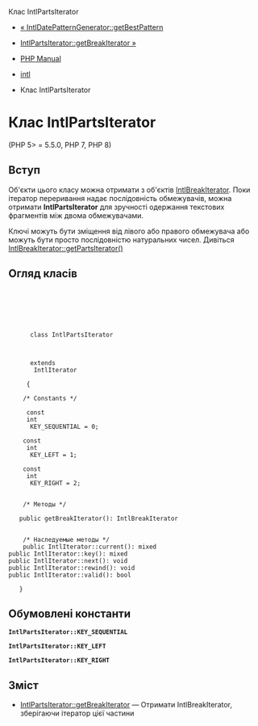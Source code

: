 Клас IntlPartsIterator

-   [« IntlDatePatternGenerator::getBestPattern](intldatepatterngenerator.getbestpattern.html)
    
-   [IntlPartsIterator::getBreakIterator »](intlpartsiterator.getbreakiterator.html)
    
-   [PHP Manual](index.html)
    
-   [intl](book.intl.html)
    
-   Клас IntlPartsIterator
    

# Клас IntlPartsIterator

(PHP 5> = 5.5.0, PHP 7, PHP 8)

## Вступ

Об'єкти цього класу можна отримати з об'єктів [IntlBreakIterator](class.intlbreakiterator.html). Поки ітератор переривання надає послідовність обмежувачів, можна отримати **IntlPartsIterator** для зручності одержання текстових фрагментів між двома обмежувачами.

Ключі можуть бути зміщення від лівого або правого обмежувача або можуть бути просто послідовністю натуральних чисел. Дивіться [IntlBreakIterator::getPartsIterator()](intlbreakiterator.getpartsiterator.html)

## Огляд класів

```classsynopsis

     
    

    
     
      class IntlPartsIterator
     

     
      extends
       IntlIterator
     
     {

    /* Constants */
    
     const
     int
      KEY_SEQUENTIAL = 0;

    const
     int
      KEY_LEFT = 1;

    const
     int
      KEY_RIGHT = 2;


    /* Методы */
    
   public getBreakIterator(): IntlBreakIterator


    /* Наследуемые методы */
    public IntlIterator::current(): mixed
public IntlIterator::key(): mixed
public IntlIterator::next(): void
public IntlIterator::rewind(): void
public IntlIterator::valid(): bool

   }
```

## Обумовлені константи

**`IntlPartsIterator::KEY_SEQUENTIAL`**

**`IntlPartsIterator::KEY_LEFT`**

**`IntlPartsIterator::KEY_RIGHT`**

## Зміст

-   [IntlPartsIterator::getBreakIterator](intlpartsiterator.getbreakiterator.html) — Отримати IntlBreakIterator, зберігаючи ітератор цієї частини